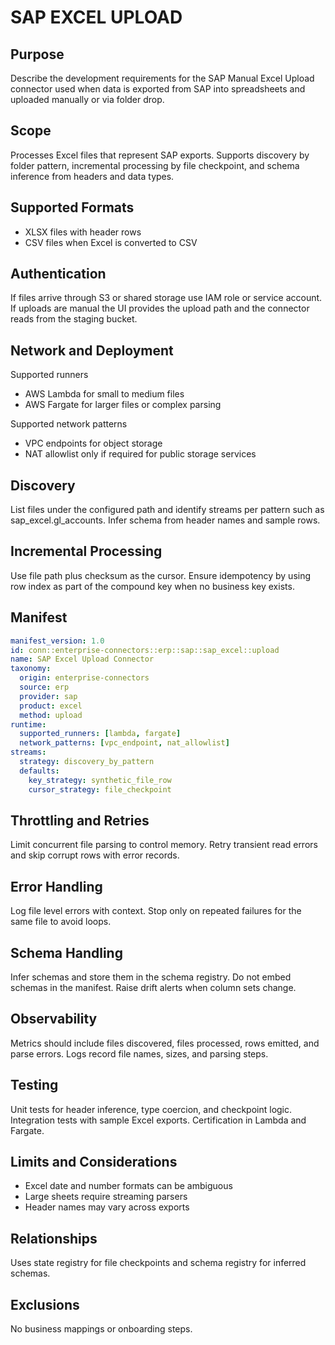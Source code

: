 # SAP EXCEL UPLOAD

## Purpose
Describe the development requirements for the SAP Manual Excel Upload connector used when data is exported from SAP into spreadsheets and uploaded manually or via folder drop.

## Scope
Processes Excel files that represent SAP exports. 
Supports discovery by folder pattern, incremental processing by file checkpoint, and schema inference from headers and data types.

## Supported Formats
- XLSX files with header rows
- CSV files when Excel is converted to CSV

## Authentication
If files arrive through S3 or shared storage use IAM role or service account. 
If uploads are manual the UI provides the upload path and the connector reads from the staging bucket.

## Network and Deployment
Supported runners
- AWS Lambda for small to medium files
- AWS Fargate for larger files or complex parsing

Supported network patterns
- VPC endpoints for object storage
- NAT allowlist only if required for public storage services

## Discovery
List files under the configured path and identify streams per pattern such as sap_excel.gl_accounts. 
Infer schema from header names and sample rows.

## Incremental Processing
Use file path plus checksum as the cursor. 
Ensure idempotency by using row index as part of the compound key when no business key exists.

## Manifest
```yaml
manifest_version: 1.0
id: conn::enterprise-connectors::erp::sap::sap_excel::upload
name: SAP Excel Upload Connector
taxonomy:
  origin: enterprise-connectors
  source: erp
  provider: sap
  product: excel
  method: upload
runtime:
  supported_runners: [lambda, fargate]
  network_patterns: [vpc_endpoint, nat_allowlist]
streams:
  strategy: discovery_by_pattern
  defaults:
    key_strategy: synthetic_file_row
    cursor_strategy: file_checkpoint
```

## Throttling and Retries
Limit concurrent file parsing to control memory. 
Retry transient read errors and skip corrupt rows with error records.

## Error Handling
Log file level errors with context. 
Stop only on repeated failures for the same file to avoid loops.

## Schema Handling
Infer schemas and store them in the schema registry. 
Do not embed schemas in the manifest. 
Raise drift alerts when column sets change.

## Observability
Metrics should include files discovered, files processed, rows emitted, and parse errors. 
Logs record file names, sizes, and parsing steps.

## Testing
Unit tests for header inference, type coercion, and checkpoint logic. 
Integration tests with sample Excel exports. 
Certification in Lambda and Fargate.

## Limits and Considerations
- Excel date and number formats can be ambiguous
- Large sheets require streaming parsers
- Header names may vary across exports

## Relationships
Uses state registry for file checkpoints and schema registry for inferred schemas.

## Exclusions
No business mappings or onboarding steps.
